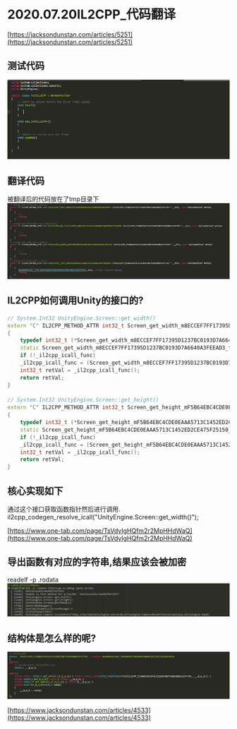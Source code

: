 # 2020.07.20IL2CPP_代码翻译

[https://jacksondunstan.com/articles/5251](https://jacksondunstan.com/articles/5251)

## 测试代码
![](_v_images/20200720161425716_14104.png)
## 翻译代码
被翻译后的代码放在了tmp目录下
![](_v_images/20200720161557535_23609.png)

## IL2CPP如何调用Unity的接口的?
```c++
// System.Int32 UnityEngine.Screen::get_width()
extern "C" IL2CPP_METHOD_ATTR int32_t Screen_get_width_m8ECCEF7FF17395D1237BC0193D7A6640A3FEEAD3 (const RuntimeMethod* method)
{
	typedef int32_t (*Screen_get_width_m8ECCEF7FF17395D1237BC0193D7A6640A3FEEAD3_ftn) ();
	static Screen_get_width_m8ECCEF7FF17395D1237BC0193D7A6640A3FEEAD3_ftn _il2cpp_icall_func;
	if (!_il2cpp_icall_func)
	_il2cpp_icall_func = (Screen_get_width_m8ECCEF7FF17395D1237BC0193D7A6640A3FEEAD3_ftn)il2cpp_codegen_resolve_icall ("UnityEngine.Screen::get_width()");
	int32_t retVal = _il2cpp_icall_func();
	return retVal;
}

// System.Int32 UnityEngine.Screen::get_height()
extern "C" IL2CPP_METHOD_ATTR int32_t Screen_get_height_mF5B64EBC4CDE0EAAA5713C1452ED2CE475F25150 (const RuntimeMethod* method)
{
	typedef int32_t (*Screen_get_height_mF5B64EBC4CDE0EAAA5713C1452ED2CE475F25150_ftn) ();
	static Screen_get_height_mF5B64EBC4CDE0EAAA5713C1452ED2CE475F25150_ftn _il2cpp_icall_func;
	if (!_il2cpp_icall_func)
	_il2cpp_icall_func = (Screen_get_height_mF5B64EBC4CDE0EAAA5713C1452ED2CE475F25150_ftn)il2cpp_codegen_resolve_icall ("UnityEngine.Screen::get_height()");
	int32_t retVal = _il2cpp_icall_func();
	return retVal;
}
```

## 核心实现如下
通过这个接口获取函数指针然后进行调用.
il2cpp_codegen_resolve_icall("UnityEngine.Screen::get_width()");


[https://www.one-tab.com/page/TsVdyIgHQfm2r2MpHHdWaQ](https://www.one-tab.com/page/TsVdyIgHQfm2r2MpHHdWaQ)

## 导出函数有对应的字符串,结果应该会被加密
readelf -p .rodata
![](_v_images/20200721112735595_16325.png)

## 结构体是怎么样的呢?
![](_v_images/20200721113642674_23929.png)


[https://www.jacksondunstan.com/articles/4533](https://www.jacksondunstan.com/articles/4533)
